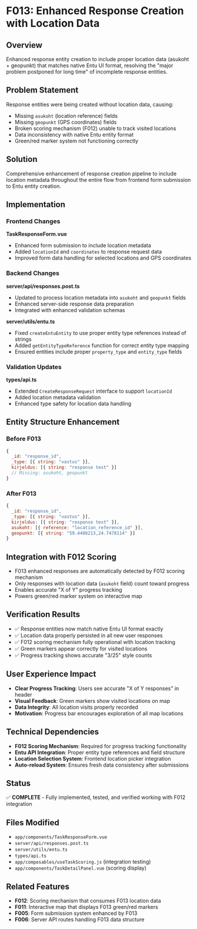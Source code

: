 # F013: Enhanced Response Creation with Location Data

## Overview

Enhanced response entity creation to include proper location data (asukoht + geopunkt) that matches native Entu UI format, resolving the "major problem postponed for long time" of incomplete response entities.

## Problem Statement

Response entities were being created without location data, causing:

- Missing `asukoht` (location reference) fields
- Missing `geopunkt` (GPS coordinates) fields
- Broken scoring mechanism (F012) unable to track visited locations
- Data inconsistency with native Entu entity format
- Green/red marker system not functioning correctly

## Solution

Comprehensive enhancement of response creation pipeline to include location metadata throughout the entire flow from frontend form submission to Entu entity creation.

## Implementation

### Frontend Changes

**TaskResponseForm.vue**  

- Enhanced form submission to include location metadata
- Added `locationId` and `coordinates` to response request data
- Improved form data handling for selected locations and GPS coordinates

### Backend Changes

**server/api/responses.post.ts**  

- Updated to process location metadata into `asukoht` and `geopunkt` fields
- Enhanced server-side response data preparation
- Integrated with enhanced validation schemas

**server/utils/entu.ts**  

- Fixed `createEntuEntity` to use proper entity type references instead of strings
- Added `getEntityTypeReference` function for correct entity type mapping
- Ensured entities include proper `property_type` and `entity_type` fields

### Validation Updates

**types/api.ts**  

- Extended `CreateResponseRequest` interface to support `locationId`
- Added location metadata validation
- Enhanced type safety for location data handling

## Entity Structure Enhancement

### Before F013

```javascript
{
  _id: "response_id",
  _type: [{ string: "vastus" }],
  kirjeldus: [{ string: "response text" }]
  // Missing: asukoht, geopunkt
}
```

### After F013

```javascript
{
  _id: "response_id",
  _type: [{ string: "vastus" }],
  kirjeldus: [{ string: "response text" }],
  asukoht: [{ reference: "location_reference_id" }],
  geopunkt: [{ string: "59.4408213,24.7478114" }]
}
```

## Integration with F012 Scoring

- F013 enhanced responses are automatically detected by F012 scoring mechanism
- Only responses with location data (`asukoht` field) count toward progress
- Enables accurate "X of Y" progress tracking
- Powers green/red marker system on interactive map

## Verification Results

- ✅ Response entities now match native Entu UI format exactly
- ✅ Location data properly persisted in all new user responses
- ✅ F012 scoring mechanism fully operational with location tracking
- ✅ Green markers appear correctly for visited locations
- ✅ Progress tracking shows accurate "3/25" style counts

## User Experience Impact

- **Clear Progress Tracking**: Users see accurate "X of Y responses" in header
- **Visual Feedback**: Green markers show visited locations on map
- **Data Integrity**: All location visits properly recorded
- **Motivation**: Progress bar encourages exploration of all map locations

## Technical Dependencies

- **F012 Scoring Mechanism**: Required for progress tracking functionality
- **Entu API Integration**: Proper entity type references and field structure
- **Location Selection System**: Frontend location picker integration
- **Auto-reload System**: Ensures fresh data consistency after submissions

## Status

✅ **COMPLETE** - Fully implemented, tested, and verified working with F012 integration

## Files Modified

- `app/components/TaskResponseForm.vue`
- `server/api/responses.post.ts`
- `server/utils/entu.ts`
- `types/api.ts`
- `app/composables/useTaskScoring.js` (integration testing)
- `app/components/TaskDetailPanel.vue` (scoring display)

## Related Features

- **F012**: Scoring mechanism that consumes F013 location data
- **F011**: Interactive map that displays F013 green/red markers
- **F005**: Form submission system enhanced by F013
- **F006**: Server API routes handling F013 data structure
